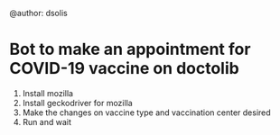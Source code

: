 @author: dsolis

# Bot to make an appointment for COVID-19 vaccine on doctolib

1) Install mozilla
2) Install geckodriver for mozilla
3) Make the changes on vaccine type and vaccination center desired
4) Run and wait